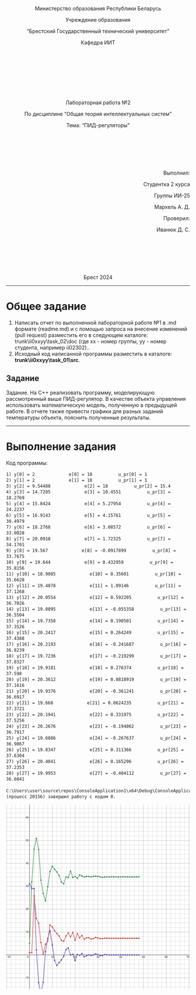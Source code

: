 <p align="center"> Министерство образования Республики Беларусь</p>
<p align="center">Учреждение образования</p>
<p align="center">“Брестский Государственный технический университет”</p>
<p align="center">Кафедра ИИТ</p>
<br><br><br><br><br><br><br>
<p align="center">Лабораторная работа №2</p>
<p align="center">По дисциплине “Общая теория интеллектуальных систем”</p>
<p align="center">Тема: “ПИД-регуляторы”</p>
<br><br><br><br><br>
<p align="right">Выполнил:</p>
<p align="right">Студентка 2 курса</p>
<p align="right">Группы ИИ-25</p>
<p align="right">Мархель А. Д.</p>
<p align="right">Проверил:</p>
<p align="right">Иванюк Д. С.</p>
<br><br><br><br><br>
<p align="center">Брест 2024</p>

<hr>

# Общее задание #
1. Написать отчет по выполненной лабораторной работе №1 в .md формате (readme.md) и с помощью запроса на внесение изменений (pull request) разместить его в следующем каталоге: trunk\ii0xxyy\task_02\doc (где xx - номер группы, yy - номер студента, например ii02302)..
2. Исходный код написанной программы разместить в каталоге: **trunk\ii0xxyy\task_01\src**.
## Задание ##
Задание. На C++ реализовать программу, моделирующую рассмотренный выше ПИД-регулятор. В качестве объекта управления использовать математическую модель, полученную в предыдущей работе. В отчете также привести графики для разных заданий температуры объекта, пояснить полученные результаты.

<hr>

# Выполнение задания #

Код программы:


```
1) y[0] = 2             e[0] = 18          u_pr[0] = 1
2) y[1] = 2             e[1] = 18          u_pr[1] = 1
3) y[2] = 9.54488             e[2] = 18          u_pr[2] = 15.4
4) y[3] = 14.7205             e[3] = 10.4551          u_pr[3] = 18.2769
5) y[4] = 15.8424             e[4] = 5.27954          u_pr[4] = 24.2237
6) y[5] = 16.9143             e[5] = 4.15761          u_pr[5] = 30.4979
7) y[6] = 18.2768             e[6] = 3.08572          u_pr[6] = 33.0028
8) y[7] = 20.0918             e[7] = 1.72325          u_pr[7] = 34.1701
9) y[8] = 19.567             e[8] = -0.0917899          u_pr[8] = 33.7675
10) y[9] = 19.644             e[9] = 0.432959          u_pr[9] = 35.8156
11) y[10] = 18.9085             e[10] = 0.35601          u_pr[10] = 35.6628
12) y[11] = 19.4078             e[11] = 1.09146          u_pr[11] = 37.1268
13) y[12] = 20.0554             e[12] = 0.592205          u_pr[12] = 36.7026
14) y[13] = 19.8095             e[13] = -0.055358          u_pr[13] = 36.5504
15) y[14] = 19.7358             e[14] = 0.190501          u_pr[14] = 37.3526
16) y[15] = 20.2417             e[15] = 0.264249          u_pr[15] = 37.4388
17) y[16] = 20.2193             e[16] = -0.241687          u_pr[16] = 36.8239
18) y[17] = 19.7236             e[17] = -0.219299          u_pr[17] = 37.0327
19) y[18] = 19.9181             e[18] = 0.276374          u_pr[18] = 37.598
20) y[19] = 20.3612             e[19] = 0.0818919          u_pr[19] = 37.1616
21) y[20] = 19.9376             e[20] = -0.361241          u_pr[20] = 36.6917
22) y[21] = 19.668             e[21] = 0.0624235          u_pr[21] = 37.3721
23) y[22] = 20.1941             e[22] = 0.331975          u_pr[22] = 37.5256
24) y[23] = 20.2676             e[23] = -0.194062          u_pr[23] = 36.7917
25) y[24] = 19.6886             e[24] = -0.267637          u_pr[24] = 36.9067
26) y[25] = 19.8347             e[25] = 0.311366          u_pr[25] = 37.6304
27) y[26] = 20.4041             e[26] = 0.165296          u_pr[26] = 37.2353
28) y[27] = 19.9953             e[27] = -0.404112          u_pr[27] = 36.6041

C:\Users\user\source\repos\ConsoleApplication1\x64\Debug\ConsoleApplication1.exe (процесс 20156) завершил работу с кодом 0.
```
![График](./graphics.png)

